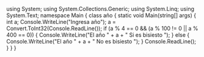 
using System;
using System.Collections.Generic;
using System.Linq;
using System.Text;
namespace Main
{
    class año
    {
        static void Main(string[] args)
        {
            int a;
            Console.WriteLine("Ingresa año");
            a = Convert.ToInt32(Console.ReadLine());
            if (a % 4 == 0 && (a % 100 != 0 || a % 400 == 0))
            {
                Console.WriteLine("El año " + a + " Si es bisiesto ");
            }
            else
            {
                Console.WriteLine("El año " + a + " No es bisiesto ");
            }
            Console.ReadLine();
        }
    }
}
